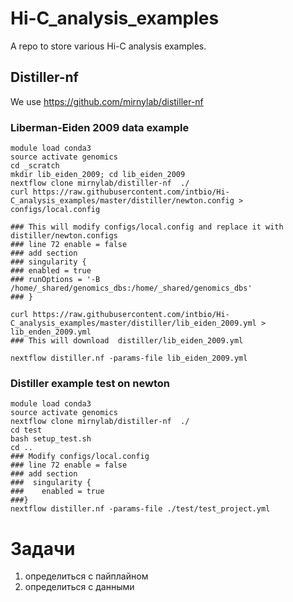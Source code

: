 # Hi-C_analysis_examples

A repo to store various Hi-C analysis examples.

## Distiller-nf
We use https://github.com/mirnylab/distiller-nf

### Liberman-Eiden 2009 data example
```
module load conda3
source activate genomics
cd _scratch
mkdir lib_eiden_2009; cd lib_eiden_2009
nextflow clone mirnylab/distiller-nf  ./
curl https://raw.githubusercontent.com/intbio/Hi-C_analysis_examples/master/distiller/newton.config > configs/local.config

### This will modify configs/local.config and replace it with distiller/newton.configs
### line 72 enable = false
### add section
### singularity {
### enabled = true
### runOptions = '-B /home/_shared/genomics_dbs:/home/_shared/genomics_dbs'
### }

curl https://raw.githubusercontent.com/intbio/Hi-C_analysis_examples/master/distiller/lib_eiden_2009.yml > lib_enden_2009.yml
### This will download  distiller/lib_eiden_2009.yml

nextflow distiller.nf -params-file lib_eiden_2009.yml
```


### Distiller example test on newton
```
module load conda3
source activate genomics
nextflow clone mirnylab/distiller-nf  ./
cd test
bash setup_test.sh
cd ..
### Modify configs/local.config
### line 72 enable = false
### add section
###  singularity {
###    enabled = true
###}
nextflow distiller.nf -params-file ./test/test_project.yml 
```

# Задачи
1) определиться с пайплайном
2) определиться с данными
